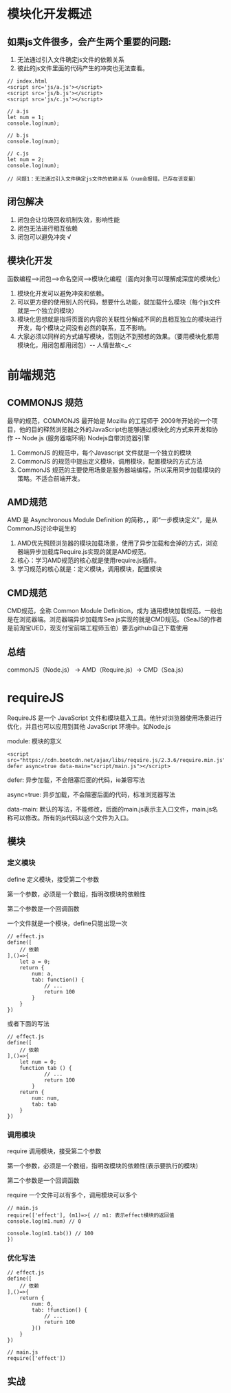 # 模块化开发概述
## 如果js文件很多，会产生两个重要的问题:

1. 无法通过引入文件确定js文件的依赖关系
2. 彼此的js文件里面的代码产生的冲突也无法查看。

```
// index.html
<script src='js/a.js'></script>
<script src='js/b.js'></script>
<script src='js/c.js'></script>

// a.js
let num = 1;
console.log(num);

// b.js
console.log(num);

// c.js
let num = 2;
console.log(num);

// 问题1：无法通过引入文件确定js文件的依赖关系（num会报错，已存在该变量）
```
## 闭包解决

1. 闭包会让垃圾回收机制失效，影响性能
2. 闭包无法进行相互依赖
3. 闭包可以避免冲突 √

## 模块化开发

函数编程-->闭包-->命名空间-->模块化编程（面向对象可以理解成深度的模块化）

1. 模块化开发可以避免冲突和依赖。
2. 可以更方便的使用别人的代码，想要什么功能，就加载什么模块（每个js文件就是一个独立的模块）
3. 模块化思想就是指将页面的内容的关联性分解成不同的且相互独立的模块进行开发，每个模块之间没有必然的联系，互不影响。
4. 大家必须以同样的方式编写模块，否则达不到预想的效果。（要用模块化都用模块化，用闭包都用闭包）-- 人情世故<_<
# 前端规范
## COMMONJS 规范
最早的规范，COMMONJS 最开始是 Mozilla 的工程师于 2009年开始的一个项目，他的目的释然浏览器之外的JavaScript也能够通过模块化的方式来开发和协作 -- Node.js (服务器端环境) Nodejs自带浏览器引擎

1. CommonJS 的规范中，每个Javascript 文件就是一个独立的模块
2. CommonJS 的规范中提出定义模块，调用模块，配置模块的方式方法
3. CommonJS 规范的主要使用场景是服务器端编程，所以采用同步加载模块的策略。不适合前端开发。
## AMD规范
AMD 是 Asynchronous Module Definition 的简称，，即“一步模块定义”，是从CommonJS讨论中诞生的

1. AMD优先照顾浏览器的模块加载场景，使用了异步加载和会掉的方式，浏览器端异步加载库Require.js实现的就是AMD规范。
2. 核心：学习AMD规范的核心就是使用require.js插件。
3. 学习规范的核心就是：定义模块，调用模块，配置模块
## CMD规范
CMD规范，全称 Common Module Definition，成为 通用模块加载规范。一般也是在浏览器端。浏览器端异步加载库Sea.js实现的就是CMD规范。（SeaJS的作者是前淘宝UED，现支付宝前端工程师玉伯）要去github自己下载使用

## 总结
commonJS（Node.js） -> AMD（Require.js）-> CMD（Sea.js）
# requireJS
RequireJS 是一个 JavaScript 文件和模块载入工具。他针对浏览器使用场景进行优化，并且也可以应用到其他 JavaScript 环境中。如Node.js

module: 模块的意义
```
<script src="https://cdn.bootcdn.net/ajax/libs/require.js/2.3.6/require.min.js" defer async=true data-main="script/main.js"></script>
```
defer: 异步加载，不会阻塞后面的代码，ie兼容写法

async=true: 异步加载，不会阻塞后面的代码，标准浏览器写法

data-main: 默认的写法，不能修改，后面的main.js表示主入口文件，main.js名称可以修改。所有的js代码以这个文件为入口。

## 模块
### 定义模块
define 定义模块，接受第二个参数

第一个参数，必须是一个数组，指明改模块的依赖性

第二个参数是一个回调函数

一个文件就是一个模块，define只能出现一次
```
// effect.js
define([
    // 依赖
],()=>{
    let a = 0;
    return {
        num: a,
        tab: function() {
            // ...
            return 100
        }
    }
})
```
或者下面的写法
```
// effect.js
define([
    // 依赖
],()=>{
    let num = 0;
    function tab () {
            // ...
            return 100
        }
    return {
        num: num,
        tab: tab
    }
})
```

### 调用模块

require 调用模块，接受第二个参数

第一个参数，必须是一个数组，指明改模块的依赖性(表示要执行的模块)

第二个参数是一个回调函数

require 一个文件可以有多个，调用模块可以多个
```
// main.js
require(['effect'], (m1)=>{ // m1: 表示effect模块的返回值
console.log(m1.num) // 0

console.log(m1.tab()) // 100
})
```

### 优化写法
```
// effect.js
define([
    // 依赖
],()=>{
    return {
        num: 0,
        tab: !function() {
            // ...
            return 100
        }()
    }
})

// main.js
require(['effect'])
```
## 实战
